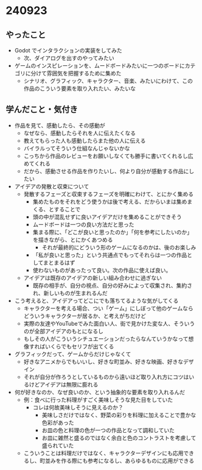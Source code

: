 # 240923

## やったこと

- Godot でインタラクションの実装をしてみた
  - 次、ダイアログを出すのやってみたい
- ゲームのインスピレーションを、ムードボードみたいに一つのボードにカテゴリに分けて雰囲気を把握するために集めた
  - シナリオ、グラフィック、キャラクター、音楽、みたいにわけて、この作品のこういう要素を取り入れたい、みたいな

## 学んだこと・気付き

- 作品を見て、感動したら、その感動が
  - なぜなら、感動したらそれを人に伝えたくなる
  - 教えてもらった人も感動したらまた他の人に伝える
  - バイラルってそういう仕組なんじゃないかな
  - こっちから作品のレビューをお願いしなくても勝手に書いてくれるし広めてくれる
  - だから、感動させる作品を作りたいし、何より自分が感動する作品にしたい
- アイデアの発散と収束について
  - 発散するフェーズと収束するフェーズを明確にわけて、とにかく集める
    - 集めたものをそれをどう使うかは後で考える、だからいまは集めまくる、とすることで
    - 頭の中が混乱せずに良いアイデアだけを集めることができそう
    - ムードボードは一つの良い方法だと思った
    - 集まる際に、「どこが良いと思ったのか」「何を参考にしたいのか」を描きながら、とにかくあつめる
      - それが最終的にどういう形のゲームになるのかは、後のお楽しみ
    - 「私が良いと思った」という共通点でもってそれらは一つの作品としてまとまるはず
    - 使わないものがあったって良い。次の作品に使えば良い。
  - アイデアは既存のアイデアの新しい組み合わせに過ぎない
    - 既存の相手が、自分の視点、自分の好みによって収集され、集約され、新しいものが生まれるんだ
- こう考えると、アイデアってどこにでも落ちてるような気がしてくる
  - キャラクターを考える場合、つい「ゲーム」にしぼって他のゲームならどういうキャラクターが居るか、と考えがちだけど
  - 実際の友達やYouTubeでみた面白い人、街で見かけた変な人、そういうのが全部アイデアのもとになるし
  - もしその人がこういうシチュエーションだったらなんていうかなって想像すればいくらでもセリフが出てくる
- グラフィックだって、ゲームからだけじゃなくて
  - 好きなアニメからでもいいし、好きな町並み、好きな映画、好きなデザイン
  - それが自分が作ろうとしているものから遠いほど取り入れ方にコツはいるけどアイデアは無限に膨れる
- 何が好きなのか、なぜ良いのか、という抽象的な要素を取り入れるんだ
  - 例：食べに行った料理がすごく美味しそうな見た目をしていた
    - コレは何故美味しそうに見えるのか？
      - 美味しさだけではなく、野菜の彩りを料理に加えることで豊かな色彩があった
      - お皿の色と料理の色が一つの作品となって調和していた
      - お皿に雑然と盛るのではなく余白と色のコントラストを考慮して盛られていた
  - こういうことは料理だけではなく、キャラクターデザインにも応用できるし、町並みを作る際にも参考になるし、あらゆるものに応用ができる


